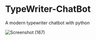 # TypeWriter-ChatBot
A modern typewriter chatbot with python

![Screenshot (167)](https://github.com/user-attachments/assets/61abb5ed-4e4a-4a46-bc52-9af88b948e55)
